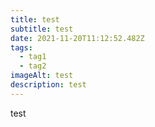 ```yaml
---
title: test
subtitle: test
date: 2021-11-20T11:12:52.482Z
tags:
  - tag1
  - tag2
imageAlt: test
description: test
---
```

test